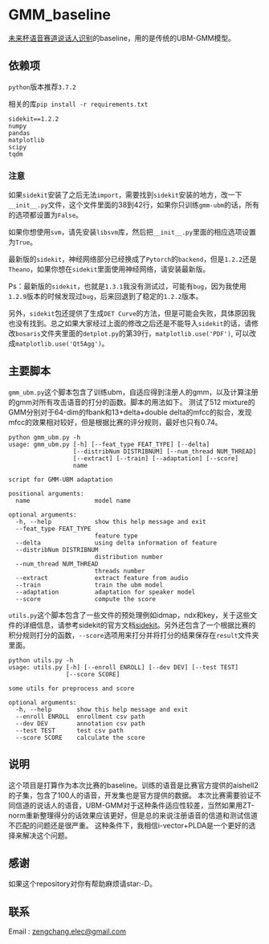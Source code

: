 # GMM_baseline
[未来杯语音赛道说话人识别](https://ai.futurelab.tv/contest_detail/2)的baseline，用的是传统的UBM-GMM模型。

## 依赖项
`python`版本推荐`3.7.2`

相关的库`pip install -r requirements.txt`

```
sidekit==1.2.2
numpy
pandas
matplotlib
scipy
tqdm
```

### 注意
如果`sidekit`安装了之后无法`import`，需要找到`sidekit`安装的地方，改一下`__init__.py`文件，这个文件里面的38到42行，如果你只训练`gmm-ubm`的话，所有的选项都设置为`False`。

如果你想使用`svm`，请先安装`libsvm`库，然后把`__init__.py`里面的相应选项设置为`True`。

最新版的`sidekit`，神经网络部分已经换成了`Pytorch`的`backend`，但是`1.2.2`还是`Theano`，如果你想在`sidekit`里面使用神经网络，请安装最新版。

Ps：最新版的`sidekit`，也就是`1.3.1`我没有测试过，可能有`bug`，因为我使用`1.2.9`版本的时候发现过`bug`，后来回退到了稳定的`1.2.2`版本。

另外，`sidekit`包还提供了生成`DET Curve`的方法，但是可能会失败，具体原因我也没有找到。总之如果大家经过上面的修改之后还是不能导入`sidekit`的话，请修改`bosaris`文件夹里面的`detplot.py`的第39行，`matplotlib.use('PDF')`, 可以改成`matplotlib.use('Qt5Agg')`。

## 主要脚本
`gmm_ubm.py`这个脚本包含了训练ubm，自适应得到注册人的gmm，以及计算注册的gmm对所有攻击语音的打分的函数。脚本的用法如下。
测试了512 mixture的GMM分别对于64-dim的fbank和13+delta+double delta的mfcc的拟合，发现mfcc的效果相对较好，但是根据比赛的评分规则，最好也只有0.74。
```
python gmm_ubm.py -h
usage: gmm_ubm.py [-h] [--feat_type FEAT_TYPE] [--delta]
                  [--distribNum DISTRIBNUM] [--num_thread NUM_THREAD]
                  [--extract] [--train] [--adaptation] [--score]
                  name

script for GMM-UBM adaptation

positional arguments:
  name                  model name

optional arguments:
  -h, --help            show this help message and exit
  --feat_type FEAT_TYPE
                        feature type
  --delta               using delta information of feature
  --distribNum DISTRIBNUM
                        distribution number
  --num_thread NUM_THREAD
                        threads number
  --extract             extract feature from audio
  --train               train the ubm model
  --adaptation          adaptation for speaker model
  --score               compute the score
```

`utils.py`这个脚本包含了一些文件的预处理例如idmap，ndx和key，关于这些文件的详细信息，请参考sidekit的官方文档[sidekit](https://projets-lium.univ-lemans.fr/sidekit/_downloads/sidekit.pdf)。另外还包含了一个根据比赛的积分规则打分的函数，`--score`选项用来打分并将打分的结果保存在`result`文件夹里面。
```
python utils.py -h
usage: utils.py [-h] [--enroll ENROLL] [--dev DEV] [--test TEST]
                [--score SCORE]

some utils for preprocess and score

optional arguments:
  -h, --help       show this help message and exit
  --enroll ENROLL  enrollment csv path
  --dev DEV        annotation csv path
  --test TEST      test csv path
  --score SCORE    calculate the score
```

## 说明
这个项目是打算作为本次比赛的baseline。训练的语音是比赛官方提供的aishell2的子集，包含了100人的语音，开发集也是官方提供的数据。
本次比赛需要验证不同信道的说话人的语音，UBM-GMM对于这种条件适应性较差，当然如果用ZT-norm重新整理得分的话效果应该更好，但是总的来说注册语音的信道和测试信道不匹配的问题还是很严重。
这种条件下，我相信i-vector+PLDA是一个更好的选择来解决这个问题。

## 感谢
如果这个repository对你有帮助麻烦请star:-D。

## 联系
Email : <zengchang.elec@gmail.com>
